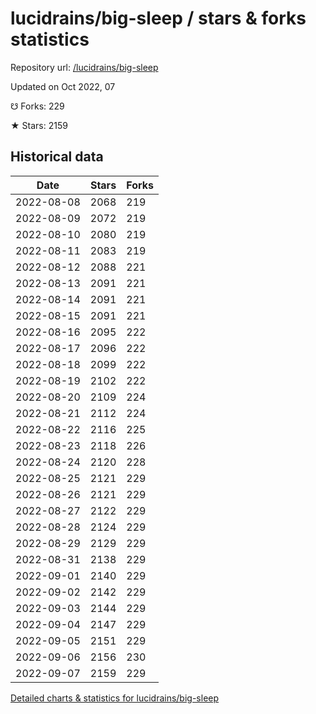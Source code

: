 # lucidrains/big-sleep / stars & forks statistics

Repository url: [/lucidrains/big-sleep](https://github.com/lucidrains/big-sleep)

Updated on Oct 2022, 07

☋ Forks: 229

★ Stars: 2159

## Historical data
| Date | Stars | Forks |
|------|-------|-------|
| 2022-08-08 | 2068 | 219 | 
| 2022-08-09 | 2072 | 219 | 
| 2022-08-10 | 2080 | 219 | 
| 2022-08-11 | 2083 | 219 | 
| 2022-08-12 | 2088 | 221 | 
| 2022-08-13 | 2091 | 221 | 
| 2022-08-14 | 2091 | 221 | 
| 2022-08-15 | 2091 | 221 | 
| 2022-08-16 | 2095 | 222 | 
| 2022-08-17 | 2096 | 222 | 
| 2022-08-18 | 2099 | 222 | 
| 2022-08-19 | 2102 | 222 | 
| 2022-08-20 | 2109 | 224 | 
| 2022-08-21 | 2112 | 224 | 
| 2022-08-22 | 2116 | 225 | 
| 2022-08-23 | 2118 | 226 | 
| 2022-08-24 | 2120 | 228 | 
| 2022-08-25 | 2121 | 229 | 
| 2022-08-26 | 2121 | 229 | 
| 2022-08-27 | 2122 | 229 | 
| 2022-08-28 | 2124 | 229 | 
| 2022-08-29 | 2129 | 229 | 
| 2022-08-31 | 2138 | 229 | 
| 2022-09-01 | 2140 | 229 | 
| 2022-09-02 | 2142 | 229 | 
| 2022-09-03 | 2144 | 229 | 
| 2022-09-04 | 2147 | 229 | 
| 2022-09-05 | 2151 | 229 | 
| 2022-09-06 | 2156 | 230 | 
| 2022-09-07 | 2159 | 229 | 


[Detailed charts & statistics for lucidrains/big-sleep](https://reviewgithub.com/rep/lucidrains/big-sleep)
